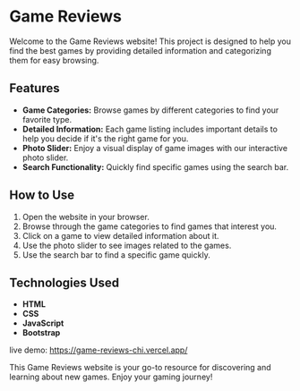 # Game Reviews

Welcome to the Game Reviews website! This project is designed to help you find the best games by providing detailed information and categorizing them for easy browsing.

## Features

- **Game Categories:** Browse games by different categories to find your favorite type.
- **Detailed Information:** Each game listing includes important details to help you decide if it's the right game for you.
- **Photo Slider:** Enjoy a visual display of game images with our interactive photo slider.
- **Search Functionality:** Quickly find specific games using the search bar.

## How to Use

1. Open the website in your browser.
2. Browse through the game categories to find games that interest you.
3. Click on a game to view detailed information about it.
4. Use the photo slider to see images related to the games.
5. Use the search bar to find a specific game quickly.

## Technologies Used

- **HTML**
- **CSS**
- **JavaScript**
- **Bootstrap**

live demo: https://game-reviews-chi.vercel.app/

This Game Reviews website is your go-to resource for discovering and learning about new games. Enjoy your gaming journey!
